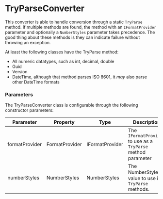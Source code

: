 # TryParseConverter
This converter is able to handle conversion through a static `TryParse` method. 
If multiple methods are found, the method with an `IFormatProvider` parameter and optionally a `NumberStyles` parameter takes precedence.
The good thing about these methods is they can indicate failure without throwing an exception.

At least the following classes have the TryParse method:
* All numeric datatypes, such as int, decimal, double
* Guid
* Version
* DateTime, although that method parses ISO 8601, it _may_ also parse other DateTime formats

### Parameters
The TryParseConverter class is configurable through the following constructor parameters:

| Parameter | Property | Type | Description | Default |
| --------- | -------- | ---- | ----------- | ------- |
| formatProvider | FormatProvider | IFormatProvider | The `IFormatProvider` to use as a `TryParse` method parameter | CultureInfo.InvariantCulture | 
| numberStyles | NumberStyles | NumberStyles | The NumberStyles value to use in `TryParse` methods. | NumberStyles.Float |
